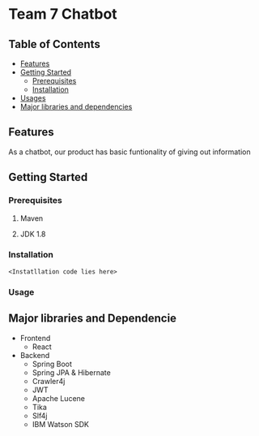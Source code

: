 # Team 7 Chatbot

## Table of Contents

- [Features](#features)
- [Getting Started](#getting-started)
  - [Prerequisites](#prerequisites)
  - [Installation](#installation)
- [Usages](#usage)
- [Major libraries and dependencies](#markdown-heading-major-libraries-and-dependencie)

## Features

As a chatbot, our product has basic funtionality of giving out information 

## Getting Started

### Prerequisites

1. Maven

2. JDK 1.8

### Installation

``<Instatllation code lies here>``

### Usage

## Major libraries and Dependencie

* Frontend
    * React
* Backend
    * Spring Boot
    * Spring JPA & Hibernate
    * Crawler4j
    * JWT
    * Apache Lucene
    * Tika
    * Slf4j
    * IBM Watson SDK
